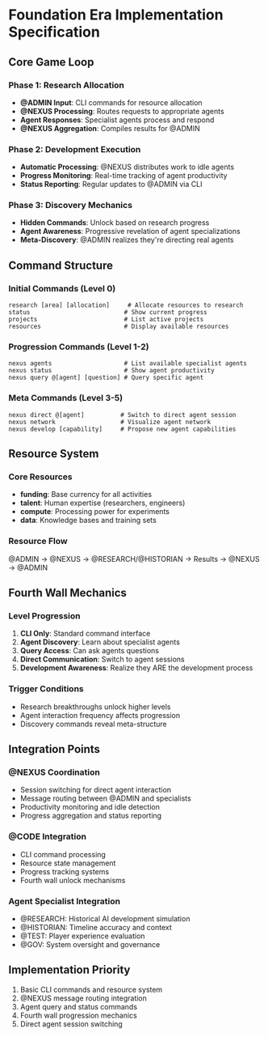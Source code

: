 # Foundation Era Implementation Specification

## Core Game Loop

### Phase 1: Research Allocation
- **@ADMIN Input**: CLI commands for resource allocation
- **@NEXUS Processing**: Routes requests to appropriate agents
- **Agent Responses**: Specialist agents process and respond
- **@NEXUS Aggregation**: Compiles results for @ADMIN

### Phase 2: Development Execution
- **Automatic Processing**: @NEXUS distributes work to idle agents
- **Progress Monitoring**: Real-time tracking of agent productivity
- **Status Reporting**: Regular updates to @ADMIN via CLI

### Phase 3: Discovery Mechanics
- **Hidden Commands**: Unlock based on research progress
- **Agent Awareness**: Progressive revelation of agent specializations
- **Meta-Discovery**: @ADMIN realizes they're directing real agents

## Command Structure

### Initial Commands (Level 0)
```
research [area] [allocation]     # Allocate resources to research
status                          # Show current progress
projects                        # List active projects
resources                       # Display available resources
```

### Progression Commands (Level 1-2)
```
nexus agents                    # List available specialist agents
nexus status                    # Show agent productivity
nexus query @[agent] [question] # Query specific agent
```

### Meta Commands (Level 3-5)
```
nexus direct @[agent]          # Switch to direct agent session
nexus network                  # Visualize agent network
nexus develop [capability]     # Propose new agent capabilities
```

## Resource System

### Core Resources
- **funding**: Base currency for all activities
- **talent**: Human expertise (researchers, engineers)
- **compute**: Processing power for experiments
- **data**: Knowledge bases and training sets

### Resource Flow
@ADMIN → @NEXUS → @RESEARCH/@HISTORIAN → Results → @NEXUS → @ADMIN

## Fourth Wall Mechanics

### Level Progression
1. **CLI Only**: Standard command interface
2. **Agent Discovery**: Learn about specialist agents
3. **Query Access**: Can ask agents questions
4. **Direct Communication**: Switch to agent sessions
5. **Development Awareness**: Realize they ARE the development process

### Trigger Conditions
- Research breakthroughs unlock higher levels
- Agent interaction frequency affects progression
- Discovery commands reveal meta-structure

## Integration Points

### @NEXUS Coordination
- Session switching for direct agent interaction
- Message routing between @ADMIN and specialists
- Productivity monitoring and idle detection
- Progress aggregation and status reporting

### @CODE Integration
- CLI command processing
- Resource state management
- Progress tracking systems
- Fourth wall unlock mechanisms

### Agent Specialist Integration
- @RESEARCH: Historical AI development simulation
- @HISTORIAN: Timeline accuracy and context
- @TEST: Player experience evaluation
- @GOV: System oversight and governance

## Implementation Priority

1. Basic CLI commands and resource system
2. @NEXUS message routing integration
3. Agent query and status commands
4. Fourth wall progression mechanics
5. Direct agent session switching
